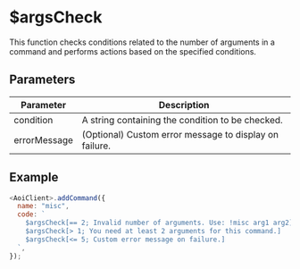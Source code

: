 # $argsCheck

This function checks conditions related to the number of arguments in a command and performs actions based on the specified conditions.

## Parameters

| Parameter    | Description                                            |
| ------------ | ------------------------------------------------------ |
| condition    | A string containing the condition to be checked.       |
| errorMessage | (Optional) Custom error message to display on failure. |

## Example

```js
<AoiClient>.addCommand({
  name: "misc",
  code: `
    $argsCheck[== 2; Invalid number of arguments. Use: !misc arg1 arg2]
    $argsCheck[> 1; You need at least 2 arguments for this command.]
    $argsCheck[<= 5; Custom error message on failure.]
  `,
});
```
